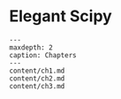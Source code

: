 # Elegant Scipy

```{toctree}
---
maxdepth: 2
caption: Chapters
---
content/ch1.md
content/ch2.md
content/ch3.md
```
